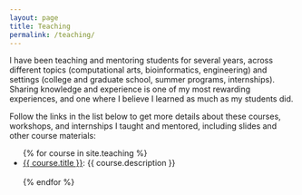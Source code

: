 ```yaml
---
layout: page
title: Teaching
permalink: /teaching/
---
```


I have been teaching and mentoring students for several years, across different topics (computational arts, bioinformatics, engineering) and settings (college and graduate school, summer programs, internships). Sharing knowledge and experience is one of my most rewarding experiences, and one where I believe I learned as much as my students did.

Follow the links in the list below to get more details about these courses, workshops, and internships I taught and mentored, including slides and other course materials:

<ul>
{% for course in site.teaching %}
  <li><a href="{{ course.url | prepend: site.baseurl }}">{{ course.title }}</a>:
  {{ course.description }}</li><br>
{% endfor %}    
</ul>
